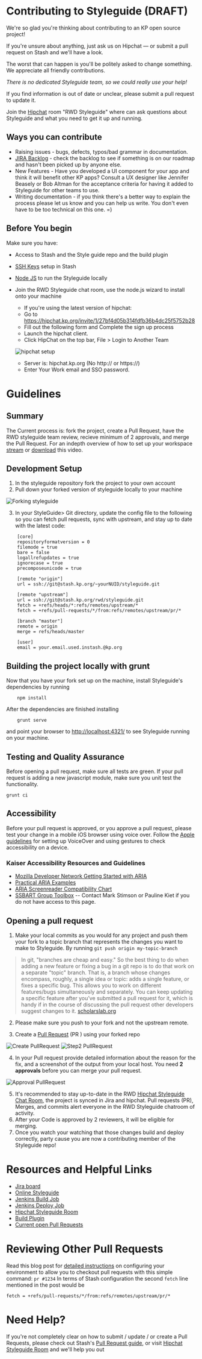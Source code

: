 # Contributing to Styleguide (DRAFT)

We're so glad you're thinking about contributing to an KP open source project!

If you're unsure about anything, just ask us on Hipchat — or submit a pull request on Stash and we'll have a look.

The worst that can happen is you'll be politely asked to change something. We appreciate all friendly contributions.

_There is no dedicated Styleguide team, so we could really use your help!_

If you find information is out of date or unclear, please submit a pull request to update it.

Join the [Hipchat](https://hipchat.kp.org/chat/room/19) room "RWD Styleguide" where can ask questions about Styleguide and what you need to get it up and running.

## Ways you can contribute

- Raising issues - bugs, defects, typos/bad grammar in documentation.
- [JIRA Backlog](https://jira.kp.org/browse/STYLE) - check the backlog to see if something is on our roadmap and hasn't been picked up by anyone else.
- New Features - Have you developed a UI component for your app and think it will benefit other KP apps? Consult a UX designer like Jennifer Beasely or Bob Altman for the acceptance criteria for having it added to Styleguide for other teams to use.
- Writing documentation - if you think there's a better way to explain the process please let us know and you can help us write. You don't even have to be too technical on this one. =)

## Before You begin

Make sure you have:

* Access to Stash and the Style guide repo and the build plugin
* [SSH Keys](https://stash.kp.org/plugins/servlet/ssh/account/keys) setup in Stash
* [Node JS](https://nodejs.org/en/blog/release/v0.10.42/) to run the Styleguide locally
* Join the RWD Styleguide chat room, use the node.js wizard to install onto your machine
  * If you're using the latest version of hipchat:
  * Go to https://hipchat.kp.org/invite/1/27bf4d05b314fdfb36b4dc25f5752b28
  * Fill out the following form and Complete the sign up process
  * Launch the hipchat client.
  * Click HipChat on the top bar, File > Login to Another Team

  ![hipchat setup](https://sites.sp.kp.org/teams/dsg/creative/fed/SiteAssets/SitePages/Contributing%20to%20Styleguide/Screen%20Shot%202016-02-19%20at%2011.46.png)

  * Server is: hipchat.kp.org (No http:// or https://)
  * Enter Your Work email and SSO password.

# Guidelines

## Summary

The Current process is: fork the project, create a Pull Request, have the RWD styleguide team review, recieve minimum of 2 approvals, and merge the Pull Request.
For an indepth overview of how to set up your workspace [stream](https://kponline.webex.com/kponline/ldr.php?RCID=0063c015376c2e0aacaff3d482b97010) or [download](https://kponline.webex.com/kponline/lsr.php?RCID=f077e6a97d264315f917bf798974d8fc) this video.

## Development Setup

1. In the styleguide repository fork the project to your own account
2. Pull down your forked version of styleguide locally to your machine

![Forking styleguide](https://sites.sp.kp.org/teams/dsg/creative/fed/SiteAssets/SitePages/Contributing%20to%20Styleguide/Screen%20Shot%202016-02-19%20at%2012.12.46.png)

3. In your StyleGuide> Git directory, update the config file to the following so you can fetch pull requests, sync with upstream, and stay up to date with the latest code:
```
    [core]
    repositoryformatversion = 0
    filemode = true
    bare = false
    logallrefupdates = true
    ignorecase = true
    precomposeunicode = true

    [remote "origin"]
    url = ssh://git@stash.kp.org/~yourNUID/styleguide.git

    [remote "upstream"]
    url = ssh://git@stash.kp.org/rwd/styleguide.git
    fetch = +refs/heads/*:refs/remotes/upstream/*
    fetch = +refs/pull-requests/*/from:refs/remotes/upstream/pr/*

    [branch "master"]
    remote = origin
    merge = refs/heads/master

    [user]
    email = your.email.used.instash.@kp.org
```
## Building the project locally with grunt

Now that you have your fork set up on the machine, install Styleguide's dependencies by running

```
    npm install
```
After the dependencies are finished installing

```
    grunt serve
```
and point your browser to [http://localhost:4321/](http://localhost:4321/) to see Styleguide running on your machine.


## Testing and Quality Assurance

Before opening a pull request, make sure all tests are green.
If your pull request is adding a new javascript module, make sure you unit test the functionality.

``` grunt ci ```


## Accessibility

Before your pull request is approved, or you approve a pull request, please test your change in a mobile iOS browser using voice over.
Follow the [Apple guidelines](https://developer.apple.com/library/ios/technotes/TestingAccessibilityOfiOSApps/TestAccessibilityonYourDevicewithVoiceOver/TestAccessibilityonYourDevicewithVoiceOver.html) for setting up VoiceOver and using gestures to check accessibility on a device.

### Kaiser Accessibility Resources and Guidelines

* [Mozilla Developer Network Getting Started with ARIA](https://developer.mozilla.org/en-US/docs/Web/Accessibility/ARIA)
* [Practical ARIA Examples](http://heydonworks.com/practical_aria_examples)
* [ARIA Screenreader Compatibility Chart](http://www.powermapper.com/tests/screen-readers/aria/)
* [SSBART Group Toolbox](https://kaiser.ssbbartgroup.com/toolbox.php) -- Contact Mark Stimson or Pauline Kiet if you do not have access to this page.

## Opening a pull request

1. Make your local commits as you would for any project and push them your fork to a topic branch that represents the changes you want to make to Styleguide. By running ``` git push origin my-topic-branch ```
> In git, "branches are cheap and easy." So the best thing to do when adding a new feature or fixing a bug in a git repo is to do that work on a separate "topic" branch.
> That is, a branch whose changes encompass, roughly, a single idea or topic: adds a single feature, or fixes a specific bug.
> This allows you to work on different features/bugs simultaneously and separately. You can keep updating a specific feature after you’ve submitted a pull request for it,
> which is handy if in the course of discussing the pull request other developers suggest changes to it.
> [scholarslab.org](http://scholarslab.org/research-and-development/forking-fetching-pushing-pulling/)
2. Please make sure you push to your fork and not the upstream remote.

3. Create a [Pull Request](https://www.atlassian.com/git/tutorials/making-a-pull-request/) (PR ) using your forked repo

![Create PullRequest](https://sites.sp.kp.org/teams/dsg/creative/fed/SiteAssets/SitePages/Contributing%20to%20Styleguide/Screen%20Shot%202016-02-19%20at%2012.19.39%20PM.png)
![Step2 PullRequest](https://sites.sp.kp.org/teams/dsg/creative/fed/SiteAssets/SitePages/Contributing%20to%20Styleguide/Screen%20Shot%202016-02-19%20at%2012.21.38%20PM.png)

4. In your Pull request provide detailed information about the reason for the fix, and a screenshot of the output from your local host. You need __2 approvals__ before you can merge your pull request.

![Approval PullRequest](https://sites.sp.kp.org/teams/dsg/creative/fed/SiteAssets/SitePages/Contributing%20to%20Styleguide/Screen%20Shot%202016-03-16%20at%202.40.55%20PM.png)

5. It's recommended to stay up-to-date in the RWD [Hipchat Styleguide Chat Room](https://hipchat.kp.org/chat/room/19), the project is synced in Jira and hipchat. Pull requests (PR), Merges, and commits alert everyone in the RWD Styleguide chatroom of activity.
6. After your Code is approved by 2 reviewers, it will be eligible for merging.
7. Once you watch your watching that those changes build and deploy correctly, party cause you are now a contributing member of the Styleguide repo!

# Resources and Helpful Links

* [Jira board](https://jira.kp.org/browse/STYLE)
* [Online Styleguide](http://dev10.kaiserpermanente.org/styleguide)
* [Jenkins Build Job](http://xlzxdap0035x.lvdc.kp.org:8888/job/rwd-styleguide-AEM/)
* [Jenkins Deploy Job](http://xlzxdap0035x.lvdc.kp.org:8888/job/rwd-styleguide-deploy-DEV10/)
* [Hipchat Styleguide Room](https://hipchat.kp.org/chat/room/19)
* [Build Plugin](https://stash.kp.org/projects/RWD/repos/build-plugin/browse)
* [Current open Pull Requests](https://stash.kp.org/projects/RWD/repos/styleguide/pull-requests)

# Reviewing Other Pull Requests

Read this blog post for [detailed instructions](http://dev.ghost.org/easy-git-pr-test/) on configuring your environment to allow you to checkout pull requests with this simple command: `pr #1234`
In terms of Stash configuration the second ```fetch``` line mentioned in the post would be
```
fetch = +refs/pull-requests/*/from:refs/remotes/upstream/pr/*
```

# Need Help?

If you're not completely clear on how to submit / update / or create a  Pull Requests, please check out Stash's [Pull Request guide](https://confluence.atlassian.com/display/STASHSOURCE/Using+pull+requests+in+Stash), or visit [Hipchat Styleguide Room](https://hipchat.kp.org/chat/room/19) and we'll help you out
